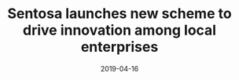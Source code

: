 ---
layout: post
title: Sentosa launches new scheme to drive innovation among local enterprises
date:   2019-04-16
file_url: /resources/news/files/20190416_[Media_Release] Sentosa_launches_new_scheme_to_drive_innovation_among_local_enterprises
---